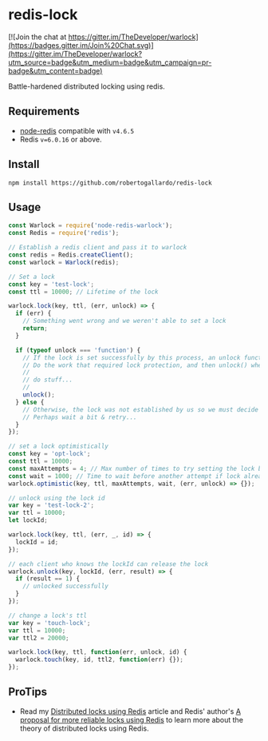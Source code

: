 redis-lock
=======

[![Join the chat at https://gitter.im/TheDeveloper/warlock](https://badges.gitter.im/Join%20Chat.svg)](https://gitter.im/TheDeveloper/warlock?utm_source=badge&utm_medium=badge&utm_campaign=pr-badge&utm_content=badge)

Battle-hardened distributed locking using redis.

## Requirements

* [node-redis](https://github.com/redis/node-redis) compatible with `v4.6.5`
* Redis `v=6.0.16` or above.

## Install

    npm install https://github.com/robertogallardo/redis-lock

## Usage

```javascript
const Warlock = require('node-redis-warlock');
const Redis = require('redis');

// Establish a redis client and pass it to warlock
const redis = Redis.createClient();
const warlock = Warlock(redis);

// Set a lock
const key = 'test-lock';
const ttl = 10000; // Lifetime of the lock

warlock.lock(key, ttl, (err, unlock) => {
  if (err) {
    // Something went wrong and we weren't able to set a lock
    return;
  }

  if (typeof unlock === 'function') {
    // If the lock is set successfully by this process, an unlock function is passed to our callback.
    // Do the work that required lock protection, and then unlock() when finished...
    //
    // do stuff...
    //
    unlock();
  } else {
    // Otherwise, the lock was not established by us so we must decide what to do
    // Perhaps wait a bit & retry...
  }
});

// set a lock optimistically
const key = 'opt-lock';
const ttl = 10000;
const maxAttempts = 4; // Max number of times to try setting the lock before erroring
const wait = 1000; // Time to wait before another attempt if lock already in place
warlock.optimistic(key, ttl, maxAttempts, wait, (err, unlock) => {});

// unlock using the lock id
var key = 'test-lock-2';
var ttl = 10000;
let lockId;

warlock.lock(key, ttl, (err, _, id) => {
  lockId = id;
});

// each client who knows the lockId can release the lock
warlock.unlock(key, lockId, (err, result) => {
  if (result == 1) {
    // unlocked successfully
  }
});

// change a lock's ttl
var key = 'touch-lock';
var ttl = 10000;
var ttl2 = 20000;

warlock.lock(key, ttl, function(err, unlock, id) {
  warlock.touch(key, id, ttl2, function(err) {});
});
```

## ProTips

* Read my [Distributed locks using Redis](https://engineering.gosquared.com/distributed-locks-using-redis) article and Redis' author's [A proposal for more reliable locks using Redis](http://antirez.com/news/77) to learn more about the theory of distributed locks using Redis.
